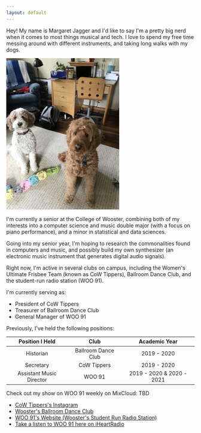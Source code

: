 ```yaml
---
layout: default
---
```


Hey! My name is Margaret Jagger and I'd like to say I'm a pretty big nerd when it comes to most things musical and tech. I love to spend my free time messing around with different instruments, and taking long walks with my dogs.

<img src="/assets/images/dogsSitting.jpeg" alt="From left to right, Cali and Lucky, my two goldendoodles" style="max-width:60%; max-height:80%" />

I'm currently a senior at the College of Wooster, combining both of my interests into a computer science and music double major (with a focus on piano performance), and a minor in statistical and data sciences.

Going into my senior year, I'm hoping to research the commonalities found in computers and music, and possibly build my own synthesizer (an electronic music instrument that generates digital audio signals).

Right now, I'm active in several clubs on campus, including the Women's Ultimate Frisbee Team (known as CoW Tippers), Ballroom Dance Club, and the student-run radio station (WOO 91).

I'm currently serving as:

- President of CoW Tippers
- Treasurer of Ballroom Dance Club
- General Manager of WOO 91

Previously, I've held the following positions:

| Position I Held       | Club     | Academic Year     |
| :-------------: | :----------: | :-----------: |
|  Historian | Ballroom Dance Club   | 2019 - 2020    |
| Secretary   | CoW Tippers | 2019 - 2020 |
| Assistant Music Director | WOO 91 | 2019 - 2020 & 2020 - 2021 |

Check out my show on WOO 91 weekly on MixCloud: TBD

- [CoW Tippers's Instagram](https://www.instagram.com/cow_tippers_ultimate/)
- [Wooster's Ballroom Dance Club](https://ballroom.spaces.wooster.edu)
- [WOO 91's Website (Wooster's Student Run Radio Station)](https://woo91.spaces.wooster.edu)
- [Take a listen to WOO 91 here on iHeartRadio](https://www.iheart.com/live/woo-91-5245/)